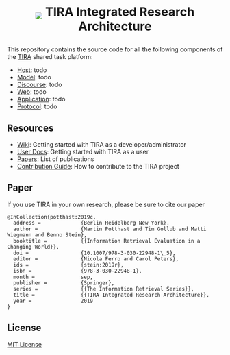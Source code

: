 <h1 align="center"><p><img src="https://github.com/tira-io/tira/blob/master/tira-application/src/tira/static/tira/img/tira-logo-32px-white.png" style="vertical-align:bottom"> TIRA Integrated Research Architecture </p></h1>


This repository contains the source code for all the following components of the [TIRA](https://www.tira.io) shared task platform:

- [Host](tira-host): todo
- [Model](tira-model): todo
- [Discourse](tira-discourse-deployment): todo
- [Web](tira-web): todo
- [Application](tira-application): todo
- [Protocol](tira-protocol): todo

## Resources
* [Wiki](../../wiki): Getting started with TIRA as a developer/administrator
* [User Docs](https://www.tira.io/docs): Getting started with TIRA as a user
* [Papers](https://webis.de/publications.html?q=tira): List of publications
* [Contribution Guide](CONTRIBUTING.md): How to contribute to the TIRA project

## Paper

If you use TIRA in your own research, please be sure to cite our paper

```
@InCollection{potthast:2019c,
  address =             {Berlin Heidelberg New York},
  author =              {Martin Potthast and Tim Gollub and Matti Wiegmann and Benno Stein},
  booktitle =           {{Information Retrieval Evaluation in a Changing World}},
  doi =                 {10.1007/978-3-030-22948-1\_5},
  editor =              {Nicola Ferro and Carol Peters},
  ids =                 {stein:2019r},
  isbn =                {978-3-030-22948-1},
  month =               sep,
  publisher =           {Springer},
  series =              {{The Information Retrieval Series}},
  title =               {{TIRA Integrated Research Architecture}},
  year =                2019
}
```
## License

[MIT License](LICENSE)
